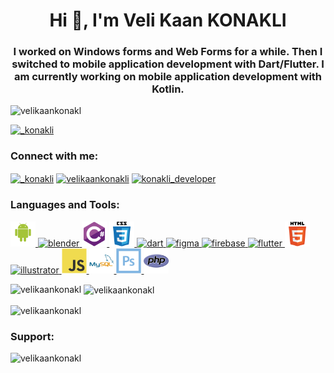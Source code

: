 <h1 align="center">Hi 👋, I'm Veli Kaan KONAKLI</h1>
<h3 align="center">I worked on Windows forms and Web Forms for a while. Then I switched to mobile application development with Dart/Flutter. I am currently working on mobile application development with Kotlin.</h3>

<p align="left"> <img src="https://komarev.com/ghpvc/?username=velikaankonakl&label=Profile%20views&color=0e75b6&style=flat" alt="velikaankonakl" /> </p>

<p align="left"> <a href="https://twitter.com/_konakli" target="blank"><img src="https://img.shields.io/twitter/follow/_konakli?logo=twitter&style=for-the-badge" alt="_konakli" /></a> </p>

<h3 align="left">Connect with me:</h3>
<p align="left">
<a href="https://twitter.com/_konakli" target="blank"><img align="center" src="https://raw.githubusercontent.com/rahuldkjain/github-profile-readme-generator/master/src/images/icons/Social/twitter.svg" alt="_konakli" height="30" width="40" /></a>
<a href="https://linkedin.com/in/velikaankonakli" target="blank"><img align="center" src="https://raw.githubusercontent.com/rahuldkjain/github-profile-readme-generator/master/src/images/icons/Social/linked-in-alt.svg" alt="velikaankonakli" height="30" width="40" /></a>
<a href="https://instagram.com/konakli_developer" target="blank"><img align="center" src="https://raw.githubusercontent.com/rahuldkjain/github-profile-readme-generator/master/src/images/icons/Social/instagram.svg" alt="konakli_developer" height="30" width="40" /></a>
</p>

<h3 align="left">Languages and Tools:</h3>
<p align="left"> <a href="https://developer.android.com" target="_blank" rel="noreferrer"> <img src="https://raw.githubusercontent.com/devicons/devicon/master/icons/android/android-original-wordmark.svg" alt="android" width="40" height="40"/> </a> <a href="https://www.blender.org/" target="_blank" rel="noreferrer"> <img src="https://download.blender.org/branding/community/blender_community_badge_white.svg" alt="blender" width="40" height="40"/> </a> <a href="https://www.w3schools.com/cs/" target="_blank" rel="noreferrer"> <img src="https://raw.githubusercontent.com/devicons/devicon/master/icons/csharp/csharp-original.svg" alt="csharp" width="40" height="40"/> </a> <a href="https://www.w3schools.com/css/" target="_blank" rel="noreferrer"> <img src="https://raw.githubusercontent.com/devicons/devicon/master/icons/css3/css3-original-wordmark.svg" alt="css3" width="40" height="40"/> </a> <a href="https://dart.dev" target="_blank" rel="noreferrer"> <img src="https://www.vectorlogo.zone/logos/dartlang/dartlang-icon.svg" alt="dart" width="40" height="40"/> </a> <a href="https://www.figma.com/" target="_blank" rel="noreferrer"> <img src="https://www.vectorlogo.zone/logos/figma/figma-icon.svg" alt="figma" width="40" height="40"/> </a> <a href="https://firebase.google.com/" target="_blank" rel="noreferrer"> <img src="https://www.vectorlogo.zone/logos/firebase/firebase-icon.svg" alt="firebase" width="40" height="40"/> </a> <a href="https://flutter.dev" target="_blank" rel="noreferrer"> <img src="https://www.vectorlogo.zone/logos/flutterio/flutterio-icon.svg" alt="flutter" width="40" height="40"/> </a> <a href="https://www.w3.org/html/" target="_blank" rel="noreferrer"> <img src="https://raw.githubusercontent.com/devicons/devicon/master/icons/html5/html5-original-wordmark.svg" alt="html5" width="40" height="40"/> </a> <a href="https://www.adobe.com/in/products/illustrator.html" target="_blank" rel="noreferrer"> <img src="https://www.vectorlogo.zone/logos/adobe_illustrator/adobe_illustrator-icon.svg" alt="illustrator" width="40" height="40"/> </a> <a href="https://developer.mozilla.org/en-US/docs/Web/JavaScript" target="_blank" rel="noreferrer"> <img src="https://raw.githubusercontent.com/devicons/devicon/master/icons/javascript/javascript-original.svg" alt="javascript" width="40" height="40"/> </a> <a href="https://www.mysql.com/" target="_blank" rel="noreferrer"> <img src="https://raw.githubusercontent.com/devicons/devicon/master/icons/mysql/mysql-original-wordmark.svg" alt="mysql" width="40" height="40"/> </a> <a href="https://www.photoshop.com/en" target="_blank" rel="noreferrer"> <img src="https://raw.githubusercontent.com/devicons/devicon/master/icons/photoshop/photoshop-line.svg" alt="photoshop" width="40" height="40"/> </a> <a href="https://www.php.net" target="_blank" rel="noreferrer"> <img src="https://raw.githubusercontent.com/devicons/devicon/master/icons/php/php-original.svg" alt="php" width="40" height="40"/> </a> </p>

<p><img align="left" src="https://github-readme-stats.vercel.app/api/top-langs?username=velikaankonakl&show_icons=true&locale=en&layout=compact" alt="velikaankonakl" /></p>

<p>&nbsp;<img align="center" src="https://github-readme-stats.vercel.app/api?username=velikaankonakl&show_icons=true&locale=en" alt="velikaankonakl" /></p>

<p><img align="center" src="https://github-readme-streak-stats.herokuapp.com/?user=velikaankonakl&" alt="velikaankonakl" /></p>

<h3 align="left">Support:</h3>
<p><a href="https://www.buymeacoffee.com/velikaankonakl"> <img align="left" src="https://cdn.buymeacoffee.com/buttons/v2/default-yellow.png" height="50" width="210" alt="velikaankonakl" /></a></p><br><br>

